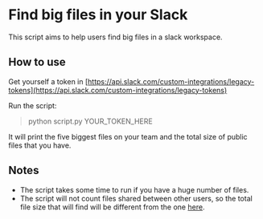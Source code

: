 # Find big files in your Slack

This script aims to help users find big files in a slack workspace.


## How to use

Get yourself a token in [https://api.slack.com/custom-integrations/legacy-tokens](https://api.slack.com/custom-integrations/legacy-tokens)

Run the script:
> python script.py YOUR_TOKEN_HERE

It will print the five biggest files on your team and the total size of public files that you have.


## Notes

 - The script takes some time to run if you have a huge number of files.
 - The script will not count files shared between other users, so the total file size that will find will be different 
 from the one [here](https://manfios.slack.com/admin/stats).